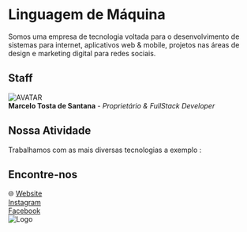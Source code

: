 
# Linguagem de Máquina

Somos uma empresa de tecnologia voltada para o desenvolvimento de sistemas para internet, aplicativos web & mobile, projetos nas áreas de design e marketing digital para redes sociais.

## Staff

![AVATAR](https://www.linguagemdemaquina.com.br/avatar/avatar_transparente.png "Marcelo Tosta - FullStack Developer")
<br>
**Marcelo Tosta de Santana** - *Proprietário & FullStack Developer*

## Nossa Atividade

Trabalhamos com as mais diversas tecnologias a exemplo : 




## Encontre-nos

:globe_with_meridians:
[Website](https://www.linguagemdemaquina.com.br)
<br>
[Instagram](https://www.instagram.com/linguagemdemaquina)
<br>
[Facebook](https://www.facebook.com/linguagemdemaquina.com.br)
<br>
![Logo](https://www.linguagemdemaquina.com.br/logomarcas/logomarca_horizontal_pequena.png)

